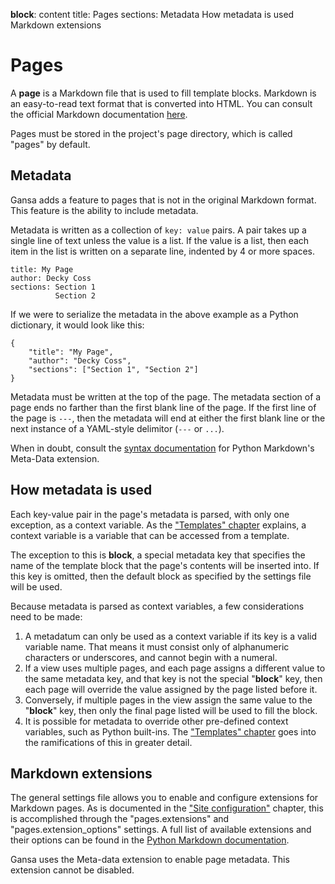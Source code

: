 __block__: content
title: Pages
sections: Metadata
          How metadata is used
          Markdown extensions

Pages
=====

A **page** is a Markdown file that is used to fill template blocks. Markdown is an easy-to-read text format that is converted into HTML. You can consult the official Markdown documentation [here](https://daringfireball.net/projects/markdown/).

Pages must be stored in the project's page directory, which is called "pages" by default.

Metadata
--------

Gansa adds a feature to pages that is not in the original Markdown format. This feature is the ability to include metadata.

Metadata is written as a collection of `key: value` pairs. A pair takes up a single line of text unless the value is a list. If the value is a list, then each item in the list is written on a separate line, indented by 4 or more spaces.

    title: My Page
    author: Decky Coss
    sections: Section 1
              Section 2

If we were to serialize the metadata in the above example as a Python dictionary, it would look like this:

    {
        "title": "My Page",
        "author": "Decky Coss",
        "sections": ["Section 1", "Section 2"]
    }

Metadata must be written at the top of the page. The metadata section of a page ends no farther than the first blank line of the page. If the first line of the page is `---`, then the metadata will end at either the first blank line or the next instance of a YAML-style delimitor (`---` or `...`).

When in doubt, consult the [syntax documentation](https://pythonhosted.org/Markdown/extensions/meta_data.html#syntax) for Python Markdown's Meta-Data extension.

How metadata is used
--------------------

Each key-value pair in the page's metadata is parsed, with only one exception, as a context variable. As the ["Templates" chapter](templates.html) explains, a context variable is a variable that can be accessed from a template.

The exception to this is **__block__**, a special metadata key that specifies the name of the template block that the page's contents will be inserted into. If this key is omitted, then the default block as specified by the settings file will be used.

Because metadata is parsed as context variables, a few considerations need to be made:

1. A metadatum can only be used as a context variable if its key is a valid variable name. That means it must consist only of alphanumeric characters or underscores, and cannot begin with a numeral.
2. If a view uses multiple pages, and each page assigns a different value to the same metadata key, and that key is not the special "__block__" key, then each page will override the value assigned by the page listed before it.
3. Conversely, if multiple pages in the view assign the same value to the "__block__" key, then only the final page listed will be used to fill the block.
4. It is possible for metadata to override other pre-defined context variables, such as Python built-ins. The ["Templates" chapter](templates.html#override-order) goes into the ramifications of this in greater detail.

Markdown extensions
-------------------

The general settings file allows you to enable and configure extensions for Markdown pages. As is documented in the ["Site configuration"](configuration.html#settingsyaml) chapter, this is accomplished through the "pages.extensions" and "pages.extension_options" settings. A full list of available extensions and their options can be found in the [Python Markdown documentation](https://pythonhosted.org/Markdown/extensions/index.html).

Gansa uses the Meta-data extension to enable page metadata. This extension cannot be disabled.